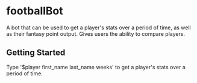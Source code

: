 # footballBot
A bot that can be used to get a player's stats over a period of time, as well as their fantasy point output. Gives users the ability to compare players. 

## Getting Started
Type '$player first_name last_name weeks' to get a player's stats over a period of time. 